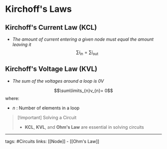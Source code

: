# Kirchoff's Laws

## Kirchoff's Current Law (KCL)
- *The amount of current entering a given node must equal the amount leaving it*
$$\sum i_{\text{in}} = \sum i_\text{out}$$
 
## Kirchoff's Voltage Law (KVL)
- *The sum of the voltages around a loop is 0$V$*

$$\sum\limits_{n}v_{n}= 0$$ 
where: 
- $n$ : Number of elements in a loop

> [!important] Solving a Circuit
> - **KCL**, **KVL**, and **Ohm's Law** are essential in solving circuits

---
tags: #Circuits 
links: [[Node]] - [[Ohm's Law]]